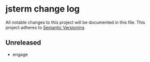 # jsterm change log

All notable changes to this project will be documented in this file.
This project adheres to [Semantic Versioning](http://semver.org/).

## Unreleased
* engage
